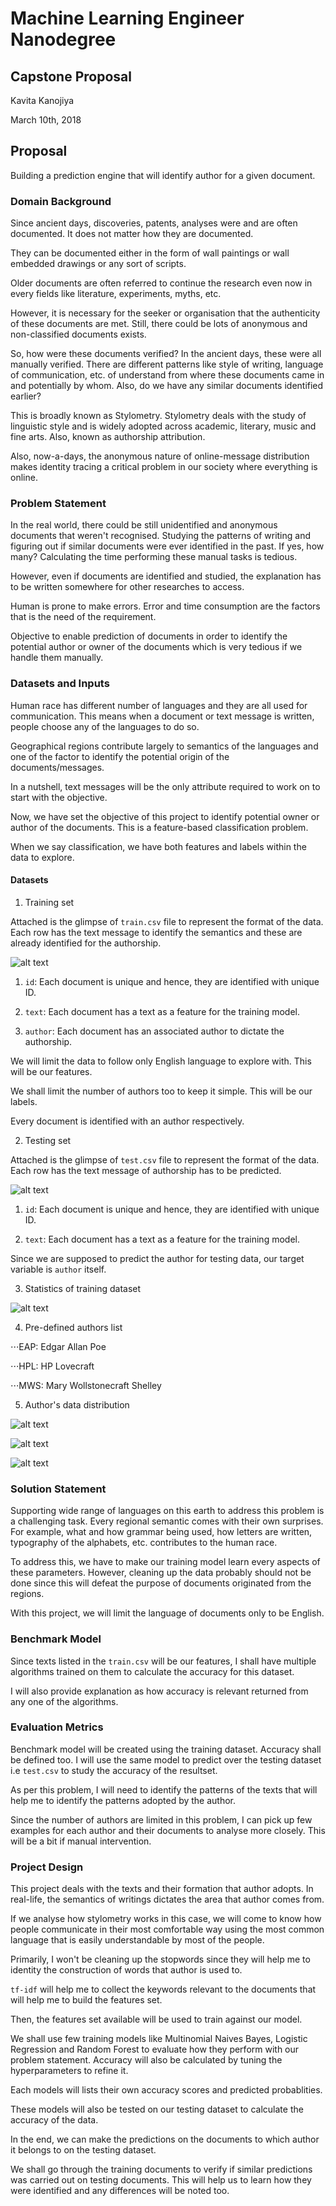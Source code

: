 # Machine Learning Engineer Nanodegree
## Capstone Proposal
Kavita Kanojiya

March 10th, 2018


## Proposal
Building a prediction engine that will identify author for a given document.


### Domain Background

Since ancient days, discoveries, patents, analyses were and are often documented. It does not matter how they are documented.

They can be documented either in the form of wall paintings or wall embedded drawings or any sort of scripts.

Older documents are often referred to continue the research even now in every fields like literature, experiments, myths, etc.

However, it is necessary for the seeker or organisation that the authenticity of these documents are met. Still, there could be lots of anonymous and non-classified documents exists. 

So, how were these documents verified? In the ancient days, these were all manually verified. There are different patterns like style of writing, language of communication, etc. of understand from where these documents came in and potentially by whom. Also, do we have any similar documents identified earlier?

This is broadly known as Stylometry. Stylometry deals with the study of linguistic style and is widely adopted across academic, literary, music and fine arts. Also, known as authorship attribution.

Also, now-a-days, the anonymous nature of online-message distribution makes identity tracing a critical problem in our society where everything is online.


### Problem Statement

In the real world, there could be still unidentified and anonymous documents that weren't recognised. Studying the patterns of writing and figuring out if similar documents were ever identified in the past. If yes, how many? Calculating the time performing these manual tasks is tedious.

However, even if documents are identified and studied, the explanation has to be written somewhere for other researches to access.

Human is prone to make errors. Error and time consumption are the factors that is the need of the requirement.

Objective to enable prediction of documents in order to identify the potential author or owner of the documents which is very tedious if we handle them manually.


### Datasets and Inputs

Human race has different number of languages and they are all used for communication. This means when a document or text message is written, people choose any of the languages to do so.

Geographical regions contribute largely to semantics of the languages and one of the factor to identify the potential origin of the documents/messages.

In a nutshell, text messages will be the only attribute required to work on to start with the objective.

Now, we have set the objective of this project to identify potential owner or author of the documents. This is a feature-based classification problem.

When we say classification, we have both features and labels within the data to explore.

#### Datasets


1. Training set

Attached is the glimpse of `train.csv` file to represent the format of the data. Each row has the text message to identify the semantics and these are already identified for the authorship.

![alt text](https://github.com/kavitakanojiya/capstone-machine-learning/blob/master/images/training_set.png "Training Set samples")

1. `id`: Each document is unique and hence, they are identified with unique ID.

2. `text`: Each document has a text as a feature for the training model.

3. `author`: Each document has an associated author to dictate the authorship.

We will limit the data to follow only English language to explore with. This will be our features.

We shall limit the number of authors too to keep it simple. This will be our labels.

Every document is identified with an author respectively.


2. Testing set

Attached is the glimpse of `test.csv` file to represent the format of the data. Each row has the text message of authorship has to be predicted.

![alt text](https://github.com/kavitakanojiya/capstone-machine-learning/blob/master/images/testing_set.png "Testing Set samples")

1. `id`: Each document is unique and hence, they are identified with unique ID.

2. `text`: Each document has a text as a feature for the training model.

Since we are supposed to predict the author for testing data, our target variable is `author` itself.


3. Statistics of training dataset

![alt text](https://raw.githubusercontent.com/kavitakanojiya/capstone-machine-learning/master/images/training_dataset_statistics.png "Training Set statistics")


4. Pre-defined authors list

⋅⋅⋅EAP: Edgar Allan Poe

⋅⋅⋅HPL: HP Lovecraft

⋅⋅⋅MWS: Mary Wollstonecraft Shelley


5. Author's data distribution

![alt text](https://raw.githubusercontent.com/kavitakanojiya/capstone-machine-learning/master/author%20detection%20statistics/EAP.png "EAP: Edgar Allan Poe")

![alt text](https://raw.githubusercontent.com/kavitakanojiya/capstone-machine-learning/master/author%20detection%20statistics/HPL.png "HPL: HP Lovecraft")

![alt text](https://raw.githubusercontent.com/kavitakanojiya/capstone-machine-learning/master/author%20detection%20statistics/MWS.png "MWS: Mary Wollstonecraft Shelley")


### Solution Statement

Supporting wide range of languages on this earth to address this problem is a challenging task. Every regional semantic comes with their own surprises.
For example, what and how grammar being used, how letters are written, typography of the alphabets, etc. contributes to the human race.

To address this, we have to make our training model learn every aspects of these parameters. However, cleaning up the data probably should not be done since this will defeat the purpose of documents originated from the regions.

With this project, we will limit the language of documents only to be English.


### Benchmark Model

Since texts listed in the `train.csv` will be our features, I shall have multiple algorithms trained on them to calculate the accuracy for this dataset.

I will also provide explanation as how accuracy is relevant returned from any one of the algorithms.


### Evaluation Metrics

Benchmark model will be created using the training dataset. Accuracy shall be defined too. I will use the same model to predict over the testing dataset i.e `test.csv` to study the accuracy of the resultset.

As per this problem, I will need to identify the patterns of the texts that will help me to identify the patterns adopted by the author.

Since the number of authors are limited in this problem, I can pick up few examples for each author and their documents to analyse more closely. This will be a bit if manual intervention.


### Project Design

This project deals with the texts and their formation that author adopts. In real-life, the semantics of writings dictates the area that author comes from.

If we analyse how stylometry works in this case, we will come to know how people communicate in their most comfortable way using the most common language that is easily understandable by most of the people.

Primarily, I won't be cleaning up the stopwords since they will help me to identity the construction of words that author is used to.

`tf-idf` will help me to collect the keywords relevant to the documents that will help me to build the features set.

Then, the features set available will be used to train against our model.

We shall use few training models like Multinomial Naives Bayes, Logistic Regression and Random Forest to evaluate how they perform with our problem statement. Accuracy will also be calculated by tuning the hyperparameters to refine it.

Each models will lists their own accuracy scores and predicted probablities.

These models will also be tested on our testing dataset to calculate the accuracy of the data.

In the end, we can make the predictions on the documents to which author it belongs to on the testing dataset.

We shall go through the training documents to verify if similar predictions was carried out on testing documents. This will help us to learn how they were identified and any differences will be noted too.
